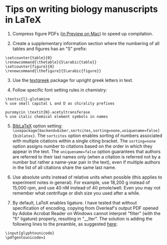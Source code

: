 # Tips on writing biology manuscripts in LaTeX

1. Compress figure PDFs ([in Preview on Mac](https://support.apple.com/guide/preview/compress-a-pdf-prvw1509/mac)) to speed up compilation.

2. Create a supplementary information section where the numbering of all tables and figures has an "S" prefix:
```
\setcounter{table}{0}
\renewcommand{\thetable}{S\arabic{table}}
\setcounter{figure}{0}
\renewcommand{\thefigure}{S\arabic{figure}}
```

3. Use the [textgreek](https://ctan.org/pkg/textgreek) package for upright greek letters in text.

4. Follow specific font setting rules in chemistry:
```
\textsc{l}-glutamine
% use small capital L and D as chirality prefixes

puromycin \textit{N}-acetyltransferase
% use italic chemical element symbols in names
```

5. [BibLaTeX](https://ctan.org/pkg/biblatex) option setting: `\usepackage[backend=biber,sortcites,sorting=none,uniquename=false]{biblatex}`. The `sortcites` option enables sorting of numbers associated with multiple citations within a single citing bracket. The `sorting=none` option assigns number to citations based on the order in which they appear in the text. The `uniquename=false` option guarantees that authors are referred to their last names only (when a citation is referred not by a number but rather a name-year pair in the text), even if multiple authors in the list of all citations share the same last name.

6. Use absolute units instead of relative units when possible (this applies to experiment notes in general). For example, use 18,200 g instead of 15,000 rpm, and use 40 nM instead of 40 pmole/well. Even you may not remember what centrifuge or dish size you used after a while.

7. By default, LaTeX enables ligature. I have tested that without specification of encoding, copying from Overleaf's output PDF opened by Adobe Acrobat Reader on Windows cannot interpret "filter" (with the "fi" ligature) properly, resulting in "__lter". The solution is adding the following lines to the preamble, as suggested [here](https://tex.stackexchange.com/questions/64188/what-are-good-ways-to-make-pdflatex-output-copy-and-pasteable):
```TeX
\input{glyphtounicode}
\pdfgentounicode=1
```
